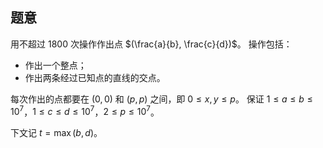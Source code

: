 ## 题意

用不超过 $1800$ 次操作作出点 $(\frac{a}{b}, \frac{c}{d})$。
操作包括：
* 作出一个整点；
* 作出两条经过已知点的直线的交点。

每次作出的点都要在 $(0, 0)$ 和 $(p, p)$ 之间，即 $0 \le x, y \le p$。
保证 $1 \le a \le b \le 10^7$，$1 \le c \le d \le 10^7$，$2 \le p \le 10^7$。

下文记 $t = \max(b, d)$。
